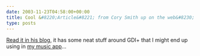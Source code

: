 ```yaml
---
date: 2003-11-23T04:58:00+00:00
title: Cool &#8220;Article&#8221; from Cory Smith up on the web&#8230;
type: posts
---
```

[Read it in his blog](http://addressof.com/blog/posts/282.aspx), it has some neat stuff around GDI+ that I might end up using in [my music app](http://www.duncanmackenzie.net/musicxp)...
